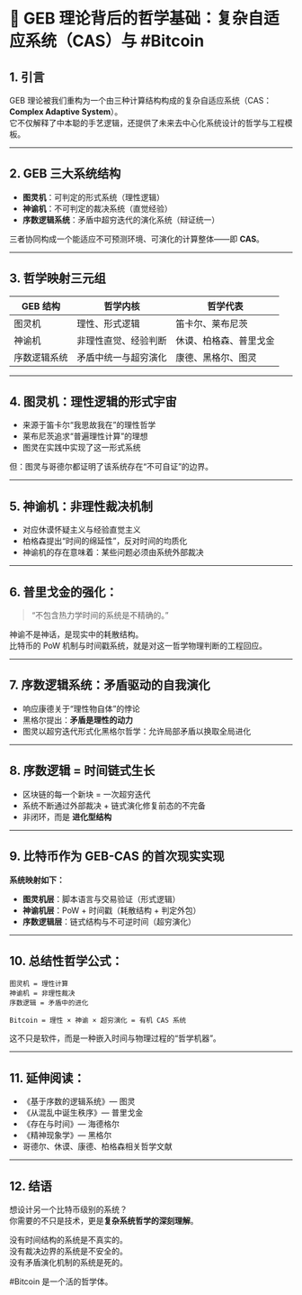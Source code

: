 
# 🧵 GEB 理论背后的哲学基础：复杂自适应系统（CAS）与 #Bitcoin

## 1. 引言

GEB 理论被我们重构为一个由三种计算结构构成的复杂自适应系统（CAS：**Complex Adaptive System**）。  
它不仅解释了中本聪的手艺逻辑，还提供了未来去中心化系统设计的哲学与工程模板。

---

## 2. GEB 三大系统结构

- **图灵机**：可判定的形式系统（理性逻辑）
- **神谕机**：不可判定的裁决系统（直觉经验）
- **序数逻辑系统**：矛盾中超穷迭代的演化系统（辩证统一）

三者协同构成一个能适应不可预测环境、可演化的计算整体——即 **CAS**。

---

## 3. 哲学映射三元组

| GEB 结构      | 哲学内核         | 哲学代表 |
|---------------|------------------|-----------|
| 图灵机        | 理性、形式逻辑   | 笛卡尔、莱布尼茨 |
| 神谕机        | 非理性直觉、经验判断 | 休谟、柏格森、普里戈金 |
| 序数逻辑系统   | 矛盾中统一与超穷演化 | 康德、黑格尔、图灵 |

---

## 4. 图灵机：理性逻辑的形式宇宙

- 来源于笛卡尔“我思故我在”的理性哲学  
- 莱布尼茨追求“普遍理性计算”的理想  
- 图灵在实践中实现了这一形式系统  

但：图灵与哥德尔都证明了该系统存在“不可自证”的边界。

---

## 5. 神谕机：非理性裁决机制

- 对应休谟怀疑主义与经验直觉主义  
- 柏格森提出“时间的绵延性”，反对时间的均质化  
- 神谕机的存在意味着：某些问题必须由系统外部裁决

---

## 6. 普里戈金的强化：

> “不包含热力学时间的系统是不精确的。”

神谕不是神话，是现实中的耗散结构。  
比特币的 PoW 机制与时间戳系统，就是对这一哲学物理判断的工程回应。

---

## 7. 序数逻辑系统：矛盾驱动的自我演化

- 响应康德关于“理性物自体”的悖论  
- 黑格尔提出：**矛盾是理性的动力**  
- 图灵以超穷迭代形式化黑格尔哲学：允许局部矛盾以换取全局进化

---

## 8. 序数逻辑 = 时间链式生长

- 区块链的每一个新块 = 一次超穷迭代  
- 系统不断通过外部裁决 + 链式演化修复前态的不完备  
- 非闭环，而是 **进化型结构**

---

## 9. 比特币作为 GEB-CAS 的首次现实实现

**系统映射如下：**

- **图灵机层**：脚本语言与交易验证（形式逻辑）
- **神谕机层**：PoW + 时间戳（耗散结构 + 判定外包）
- **序数逻辑层**：链式结构与不可逆时间（超穷演化）

---

## 10. 总结性哲学公式：

```
图灵机 = 理性计算  
神谕机 = 非理性裁决  
序数逻辑 = 矛盾中的进化  

Bitcoin = 理性 × 神谕 × 超穷演化 = 有机 CAS 系统
```

这不只是软件，而是一种嵌入时间与物理过程的“哲学机器”。

---

## 11. 延伸阅读：

- 《基于序数的逻辑系统》— 图灵  
- 《从混乱中诞生秩序》— 普里戈金  
- 《存在与时间》— 海德格尔  
- 《精神现象学》— 黑格尔  
- 哥德尔、休谟、康德、柏格森相关哲学文献

---

## 12. 结语

想设计另一个比特币级别的系统？  
你需要的不只是技术，更是**复杂系统哲学的深刻理解**。

没有时间结构的系统是不真实的。  
没有裁决边界的系统是不安全的。  
没有矛盾演化机制的系统是死的。

#Bitcoin 是一个活的哲学体。
